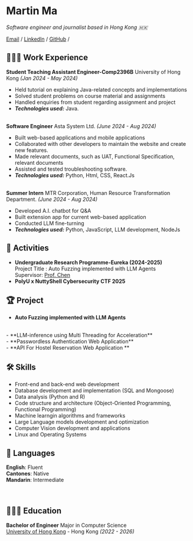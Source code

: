 # Martin Ma

_Software engineer and journalist based in Hong Kong 🇭🇰_ <br>

[Email](mailto:yumartin0208@gmail.com)  / [LinkedIn](https://www.linkedin.com/in/tin-yu-ma-56b572266/) / [GitHub](https://github.com/MartinYu0510/) /

## 👩🏼‍💻 Work Experience

**Student Teaching Assistant Engineer-Comp2396B** University of Hong Kong _(Jan 2024 - May 2024)_ <br>
  - Held tutorial on explaining Java-related concepts and implementations
  - Solved student problems on course material and assignments
  - Handled enquiries from student regarding assignment and project
  - **_Technologies used:_** Java.
<br><br>

**Software Engineer** Asta System Ltd. _(June 2024 - Aug 2024)_ <br>
  - Built web-based applications and mobile applications
  - Collaborated with other developers to maintain the website and create new features.
  - Made relevant documents, such as UAT, Functional Specification, relevant documents
  - Assisted and tested troubleshooting software.
  - **_Technologies used:_** Python, Html, CSS, React.Js
<br><br>

**Summer Intern** MTR Corporation, Human Resource Transformation Department. _(June 2024 - Aug 2024)_ <br>
  - Developed A.I. chatbot for Q&A
  - Built extension app for current web-based application
  - Conducted LLM fine-turning
  - **_Technologies used:_** Python, JavaScript, LLM development, NodeJs

## 🌟 Activities
- **Undergraduate Research Programme-Eureka (2024-2025)** <br>
  Project Title : Auto Fuzzing implemented with LLM Agents <br>
  Supervisor: [Prof. Chen](http://cs.hku.hk/index.php/people/academic-staff/chenho)
- **PolyU x NuttyShell Cybersecurity CTF 2025**
  


## 🏆 Project

- **Auto Fuzzing implemented with LLM Agents** 
<br>
- **LLM-inference using Multi Threading for Acceleration**
<br>
- **Passwordless Authentication Web Application**
<br>
- **API For Hostel Reservation Web Application **
  
## 🛠️ Skills
- Front-end and back-end web development
- Database development and implementation (SQL and Mongoose)
- Data analysis (Python and R)
- Code structure and architecture (Object-Oriented Programming, Functional Programming)
- Machine learngin algorithms and frameworks
- Large Language models development and optimization
- Computer Vision development and applications
- Linux and Operating Systems

## 💬 Languages

**English**: Fluent <br>
**Cantones**: Native <br>
**Mandarin**: Intermediate <br>
<br><br>

## 👩🏼‍🎓 Education

**Bachelor of Engineer** Major in Computer Science<br>
[University of Hong Kong](https://www.hku.hk/) - Hong Kong _(2022 - 2026)_
